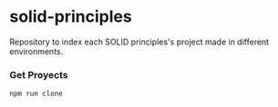 # solid-principles

Repository to index each SOLID principles's project made in different environments.

### Get Proyects

`npm run clone`
